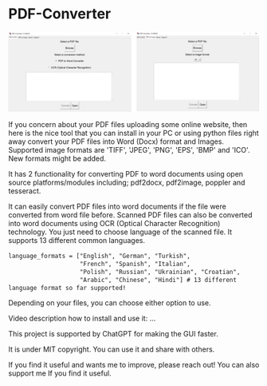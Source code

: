 # PDF-Converter

![<img src="image1.png" width="25"/>](./example%20files/image.png)

If you concern about your PDF files uploading some online website, then here is the nice tool that you can install in your PC or using python files right away convert your PDF files into Word (Docx) format and Images. Supported image formats are 'TIFF', 'JPEG', 'PNG', 'EPS', 'BMP' and 'ICO'. New formats might be added. 

It has 2 functionality for converting PDF to word documents using open source platforms/modules including; pdf2docx, pdf2image, poppler and tesseract. 

It can easily convert PDF files into word documents if the file were converted from word file before. 
Scanned PDF files can also be converted into word documents using OCR (Optical Character Recognition) technology. You just need to choose language of the scanned file. It supports 13 different common languages. 

```
language_formats = ["English", "German", "Turkish",
                    "French", "Spanish", "Italian",
                    "Polish", "Russian", "Ukrainian", "Croatian",
                    "Arabic", "Chinese", "Hindi"] # 13 different language format so far supported!
```

Depending on your files, you can choose either option to use.

Video description how to install and use it: ...

This project is supported by ChatGPT for making the GUI faster.

It is under MIT copyright. You can use it and share with others. 

If you find it useful and wants me to improve, please reach out! You can also support me If you find it useful.
